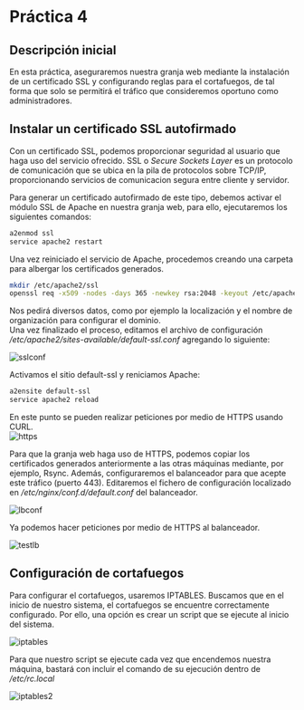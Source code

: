 # Práctica 4

## Descripción inicial
En esta práctica, aseguraremos nuestra granja web mediante la instalación de un certificado SSL y configurando reglas para el cortafuegos, de tal forma que solo se permitirá el tráfico que consideremos oportuno como administradores.

## Instalar un certificado SSL autofirmado
Con un certificado SSL, podemos proporcionar seguridad al usuario que haga uso del servicio ofrecido. SSL o *Secure Sockets Layer* es un protocolo de comunicación que se ubica en la pila de protocolos sobre TCP/IP, proporcionando servicios de  comunicacion segura entre cliente y servidor.  

Para generar un certificado autofirmado de este tipo, debemos activar el módulo SSL de Apache en nuestra granja web, para ello, ejecutaremos los siguientes comandos:

```bash
a2enmod ssl
service apache2 restart
```

Una vez reiniciado el servicio de Apache, procedemos creando una carpeta para albergar los certificados generados.

```bash
mkdir /etc/apache2/ssl
openssl req -x509 -nodes -days 365 -newkey rsa:2048 -keyout /etc/apache2/ssl/apache.key -out /etc/apache2/ssl/apache.crt
```
Nos pedirá diversos datos, como por ejemplo la localización y el nombre de organización para configurar el dominio.  
Una vez finalizado el proceso, editamos el archivo de configuración */etc/apache2/sites-available/default-ssl.conf* agregando lo siguiente:  

![sslconf](https://github.com/Adri-Sanchez/SWAP/blob/master/Pr%C3%A1ctica%204/Capturas/sslconf.PNG)

Activamos el sitio default-ssl y reniciamos Apache:

```bash
a2ensite default-ssl
service apache2 reload
```

En este punto se pueden realizar peticiones por medio de HTTPS usando CURL.   
![https](https://github.com/Adri-Sanchez/SWAP/blob/master/Pr%C3%A1ctica%204/Capturas/https.PNG)

Para que la granja web haga uso de HTTPS, podemos copiar los certificados generados anteriormente a las otras máquinas mediante, por ejemplo, Rsync. Además, configuraremos el balanceador para que acepte este tráfico (puerto 443). Editaremos el fichero de configuración localizado en */etc/nginx/conf.d/default.conf* del balanceador.

![lbconf](https://github.com/Adri-Sanchez/SWAP/blob/master/Pr%C3%A1ctica%204/Capturas/lbconf.PNG)

Ya podemos hacer peticiones por medio de HTTPS al balanceador.  

![testlb](https://github.com/Adri-Sanchez/SWAP/blob/master/Pr%C3%A1ctica%204/Capturas/testlb.PNG)

## Configuración de cortafuegos

Para configurar el cortafuegos, usaremos IPTABLES. Buscamos que en el inicio de nuestro sistema, el cortafuegos se encuentre correctamente configurado. Por ello, una opción es crear un script que se ejecute al inicio del sistema.

![iptables](https://github.com/Adri-Sanchez/SWAP/blob/master/Pr%C3%A1ctica%204/Capturas/iptables.PNG)

Para que nuestro script se ejecute cada vez que encendemos nuestra máquina, bastará con incluir el comando de su ejecución dentro de */etc/rc.local*

![iptables2](https://github.com/Adri-Sanchez/SWAP/blob/master/Pr%C3%A1ctica%204/Capturas/iptables2.PNG)


  

